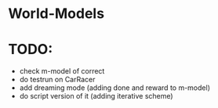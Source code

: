 # World-Models



# TODO:
- check m-model of correct
- do testrun on CarRacer
- add dreaming mode (adding done and reward to m-model)
- do script version of it (adding iterative scheme)
